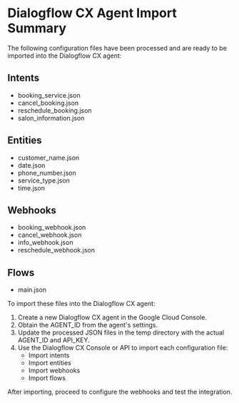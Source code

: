 
# Dialogflow CX Agent Import Summary

The following configuration files have been processed and are ready to be imported into the Dialogflow CX agent:

## Intents
- booking_service.json
- cancel_booking.json
- reschedule_booking.json
- salon_information.json

## Entities
- customer_name.json
- date.json
- phone_number.json
- service_type.json
- time.json

## Webhooks
- booking_webhook.json
- cancel_webhook.json
- info_webhook.json
- reschedule_webhook.json

## Flows
- main.json

To import these files into the Dialogflow CX agent:

1. Create a new Dialogflow CX agent in the Google Cloud Console.
2. Obtain the AGENT_ID from the agent's settings.
3. Update the processed JSON files in the temp directory with the actual AGENT_ID and API_KEY.
4. Use the Dialogflow CX Console or API to import each configuration file:
   - Import intents
   - Import entities
   - Import webhooks
   - Import flows

After importing, proceed to configure the webhooks and test the integration.
